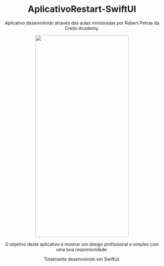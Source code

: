 <h1 align="center">AplicativoRestart-SwiftUI</h1>

<p align="center">Aplicativo desenvolvido através das aulas ministradas por Robert  Petras da Credo Academy.</p>

<p align="center"><img src="https://user-images.githubusercontent.com/78806195/233439761-31dc43e6-db30-44c9-a269-f3498a5c1784.gif" width="300" height="650"></p>

<p align="center">O objetivo deste aplicativo é mostrar um design profissional e simples com uma boa responsividade.</p>

<p align="center">Totalmente desenvolvido em SwiftUI.</p>

